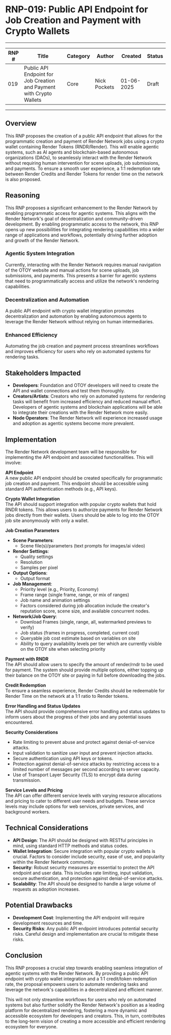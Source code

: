 # RNP-019: Public API Endpoint for Job Creation and Payment with Crypto Wallets

---

| RNP # | Title                  | Category | Author            | Created    | Status                |
| ----- | -------------------------------------------------------------------- | -------- | ------------ | ---------- | ----- |
| 019   | Public API Endpoint for Job Creation and Payment with Crypto Wallets | Core     | Nick Pockets | 01-06-2025 | Draft |

---

## Overview
This RNP proposes the creation of a public API endpoint that allows for the programmatic creation and payment of Render Network jobs using a crypto wallet containing Render Tokens (RNDR/Render). This will enable agentic systems, such as AI agents and blockchain-based autonomous organizations (DAOs), to seamlessly interact with the Render Network without requiring human intervention for scene uploads, job submissions, and payments. To ensure a smooth user experience, a 1:1 redemption rate between Render Credits and Render Tokens for render time on the network is also proposed.

## Reasoning
This RNP proposes a significant enhancement to the Render Network by enabling programmatic access for agentic systems. This aligns with the Render Network's goal of decentralization and community-driven development. By enabling programmatic access to the network, this RNP opens up new possibilities for integrating rendering capabilities into a wider range of applications and workflows, potentially driving further adoption and growth of the Render Network.

### Agentic System Integration
Currently, interacting with the Render Network requires manual navigation of the OTOY website and manual actions for scene uploads, job submissions, and payments. This presents a barrier for agentic systems that need to programmatically access and utilize the network's rendering capabilities.

### Decentralization and Automation
A public API endpoint with crypto wallet integration promotes decentralization and automation by enabling autonomous agents to leverage the Render Network without relying on human intermediaries.

### Enhanced Efficiency
Automating the job creation and payment process streamlines workflows and improves efficiency for users who rely on automated systems for rendering tasks.

## Stakeholders Impacted
- **Developers**: Foundation and OTOY developers will need to create the API and wallet connections and test them thoroughly.
- **Creators/Artists**: Creators who rely on automated systems for rendering tasks will benefit from increased efficiency and reduced manual effort. Developers of agentic systems and blockchain applications will be able to integrate their creations with the Render Network more easily.
- **Node Operators**: The Render Network will experience increased usage and adoption as agentic systems become more prevalent.

## Implementation
The Render Network development team will be responsible for implementing the API endpoint and associated functionalities. This will involve:

**API Endpoint**  
   A new public API endpoint should be created specifically for programmatic job creation and payment. This endpoint should be accessible using standard API authentication methods (e.g., API keys).

**Crypto Wallet Integration**  
   The API should support integration with popular crypto wallets that hold RNDR tokens. This allows users to authorize payments for Render Network jobs directly from their wallets. Users should be able to log into the OTOY job site anonymously with only a wallet.

**Job Creation Parameters**  
   - **Scene Parameters**:  
     - Scene file(s)/parameters (text prompts for images/ai video)  
   - **Render Settings**:  
     - Quality settings  
     - Resolution  
     - Samples per pixel  
   - **Output Options**:  
     - Output format  
   - **Job Management**:  
     - Priority level (e.g., Priority, Economy)  
     - Frame range (single frame, range, or mix of ranges)  
     - Job name and animation settings  
     - Factors considered during job allocation include the creator's reputation score, scene size, and available concurrent nodes.
   - **Network/Job Query**:
     - Download Frames (single, range, all, watermarked previews to verify)    
     - Job status (frames in progress, completed, current cost)  
     - Queryable job cost estimate based on variables on site 
     - Ability to query availability levels per tier which are currently visible on the OTOY site when selecting priority

**Payment with RNDR**  
   The API should allow users to specify the amount of render/rndr to be used for payment. The system should provide multiple options, either topping up their balance on the OTOY site or paying in full before downloading the jobs.

**Credit Redemption**  
   To ensure a seamless experience, Render Credits should be redeemable for Render Time on the network at a 1:1 ratio to Render tokens.

**Error Handling and Status Updates**  
   The API should provide comprehensive error handling and status updates to inform users about the progress of their jobs and any potential issues encountered.

**Security Considerations**  
   - Rate limiting to prevent abuse and protect against denial-of-service attacks.  
   - Input validation to sanitize user input and prevent injection attacks.  
   - Secure authentication using API keys or tokens.  
   - Protection against denial-of-service attacks by restricting access to a limited number of messages per second according to server capacity.  
   - Use of Transport Layer Security (TLS) to encrypt data during transmission.

**Service Levels and Pricing**  
   The API can offer different service levels with varying resource allocations and pricing to cater to different user needs and budgets. These service levels may include options for web services, private services, and background workers.

## Technical Considerations
- **API Design**: The API should be designed with RESTful principles in mind, using standard HTTP methods and status codes.  
- **Wallet Integration**: Secure integration with popular crypto wallets is crucial. Factors to consider include security, ease of use, and popularity within the Render Network community.  
- **Security**: Robust security measures are essential to protect the API endpoint and user data. This includes rate limiting, input validation, secure authentication, and protection against denial-of-service attacks.  
- **Scalability**: The API should be designed to handle a large volume of requests as adoption increases.

## Potential Drawbacks
- **Development Cost**: Implementing the API endpoint will require development resources and time.  
- **Security Risks**: Any public API endpoint introduces potential security risks. Careful design and implementation are crucial to mitigate these risks.

## Conclusion
This RNP proposes a crucial step towards enabling seamless integration of agentic systems with the Render Network. By providing a public API endpoint with crypto wallet integration and a 1:1 credit/token redemption rate, the proposal empowers users to automate rendering tasks and leverage the network's capabilities in a decentralized and efficient manner.

This will not only streamline workflows for users who rely on automated systems but also further solidify the Render Network's position as a leading platform for decentralized rendering, fostering a more dynamic and accessible ecosystem for developers and creators. This, in turn, contributes to the long-term vision of creating a more accessible and efficient rendering ecosystem for everyone.